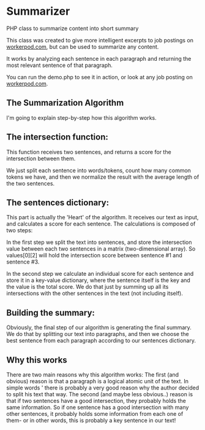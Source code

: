 Summarizer
==========

PHP class to summarize content into short summary

This class was created to give more intelligent excerpts to job postings on [workerpod.com](workerpod.com), but can be used to summarize any content.

It works by analyzing each sentence in each paragraph and returning the most relevant sentence of that paragraph.

You can run the demo.php to see it in action, or look at any job posting on [workerpod.com](workerpod.com).

## The Summarization Algorithm

I'm going to explain step-by-step how this algorithm works.

## The intersection function:

This function receives two sentences, and returns a score for the intersection between them.

We just split each sentence into words/tokens, count how many common tokens we have, and then we normalize the result with the average length of the two sentences.

## The sentences dictionary:

This part is actually the 'Heart' of the algorithm. It receives our text as input, and calculates a score for each sentence. The calculations is composed of two steps:

In the first step we split the text into sentences, and store the intersection value between each two sentences in a matrix (two-dimensional array). So values[0][2] will hold the intersection score between sentence #1 and sentence #3.

In the second step we calculate an individual score for each sentence and store it in a key-value dictionary, where the sentence itself is the key and the value is the total score. We do that just by summing up all its intersections with the other sentences in the text (not including itself).

## Building the summary:

Obviously, the final step of our algorithm is generating the final summary. We do that by splitting our text into paragraphs, and then we choose the best sentence from each paragraph according to our sentences dictionary.

## Why this works

There are two main reasons why this algorithm works: The first (and obvious) reason is that a paragraph is a logical atomic unit of the text. In simple words ' there is probably a very good reason why the author decided to split his text that way. The second (and maybe less obvious..) reason is that if two sentences have a good intersection, they probably holds the same information. So if one sentence has a good intersection with many other sentences, it probably holds some information from each one of them- or in other words, this is probably a key sentence in our text!